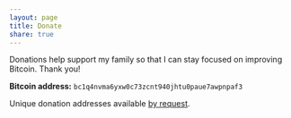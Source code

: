 ```yaml
---
layout: page
title: Donate
share: true
---
```


Donations help support my family so that I can stay focused on improving
Bitcoin.  Thank you!

**Bitcoin address:** `bc1q4nvma6yxw0c73zcnt940jhtu0paue7awpnpaf3`

Unique donation addresses available [by
request](mailto:mattmorehouse@gmail.com).


